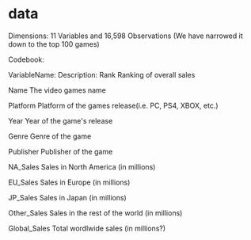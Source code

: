 # data

Dimensions: 11 Variables and 16,598 Observations (We have narrowed it down to the top 100 games)

Codebook:

VariableName:           	Description:
Rank                      Ranking of overall sales

Name                      The video games name

Platform                  Platform of the games release(i.e. PC, PS4, XBOX, etc.)

Year                      Year of the game's release

Genre                     Genre of the game

Publisher                 Publisher of the game

NA_Sales                  Sales in North America (in millions)

EU_Sales                  Sales in Europe (in millions)

JP_Sales                  Sales in Japan (in millions)

Other_Sales               Sales in the rest of the world (in millions)    

Global_Sales              Total wordlwide sales (in millions?)